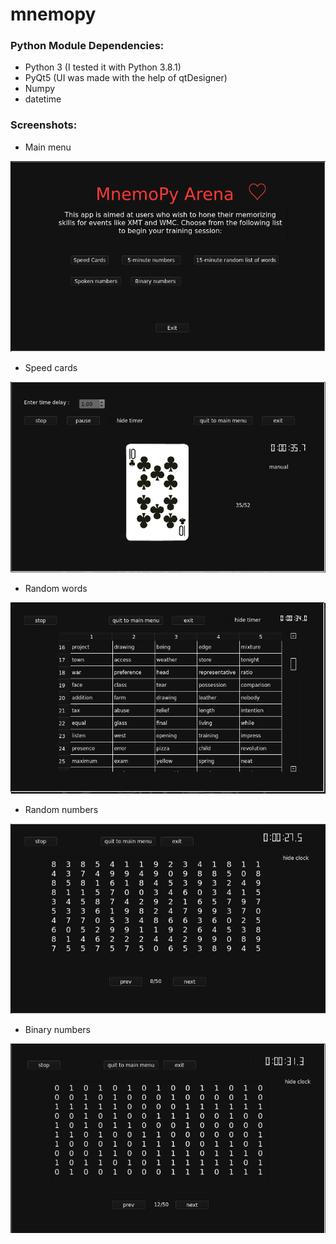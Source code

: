# mnemopy

### Python Module Dependencies: ###

* Python 3 (I tested it with Python 3.8.1)
* PyQt5 (UI was made with the help of qtDesigner)
* Numpy
* datetime

### Screenshots: ###

* Main menu


![main_menu](dat/img/main_menu.png?raw=true)

* Speed cards


![sc](dat/img/sc.png?raw=true)

* Random words


![fmw](dat/img/fmw.png?raw=true)

* Random numbers


![fmw](dat/img/fmn.png?raw=true)

* Binary numbers


![fmw](dat/img/bn.png?raw=true)
